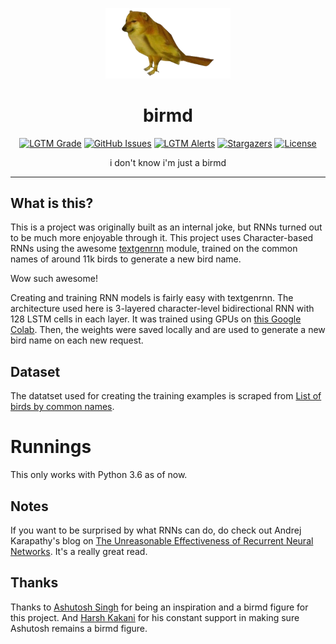 <p align="center"><img alt="birmd" src="static/birmd.png" width="200"></p>

<h1 align="center">birmd</h1>

<p align="center">
  <a href="https://lgtm.com/projects/g/thepushkarp/birmd"><img alt="LGTM Grade" src="https://img.shields.io/lgtm/grade/python/github/thepushkarp/birmd?style=for-the-badge"></a>
  <a href="https://github.com/thepushkarp/birmd/issues"><img alt="GitHub Issues" src="https://img.shields.io/github/issues/thepushkarp/birmd?style=for-the-badge"></a>
  <a href="https://lgtm.com/projects/g/thepushkarp/birmd"><img alt="LGTM Alerts" src="https://img.shields.io/lgtm/alerts/github/thepushkarp/birmd?style=for-the-badge"></a>
  <a href="https://github.com/thepushkarp/birmd/stargazers"><img alt="Stargazers" src="https://img.shields.io/github/stars/thepushkarp/birmd?style=for-the-badge"></a>
  <a href="https://github.com/thepushkarp/birmd/blob/master/LICENSE"><img alt="License" src="https://img.shields.io/github/license/thepushkarp/birmd?style=for-the-badge"></a>
</p>

<p align="center">i don't know i'm just a birmd</P>

---

## What is this?

This is a project was originally built as an internal joke, but RNNs turned out to be much more enjoyable through it. This project uses Character-based RNNs using the awesome [textgenrnn](https://github.com/minimaxir/textgenrnn) module, trained on the common names of around 11k birds to generate a new bird name.

Wow such awesome!

Creating and training RNN models is fairly easy with textgenrnn. The architecture used here is 3-layered character-level bidirectional RNN with 128 LSTM cells in each layer. It was trained using GPUs on [this Google Colab](https://colab.research.google.com/drive/1TbHIok9WCVlTznDwtsDaJM1vpjUXK5bT?usp=sharing). Then, the weights were saved locally and are used to generate a new bird name on each new request.

## Dataset

The datatset used for creating the training examples is scraped from [List of birds by common names](https://en.wikipedia.org/wiki/List_of_birds_by_common_name).

# Runnings

This only works with Python 3.6 as of now.

## Notes

If you want to be surprised by what RNNs can do, do check out Andrej Karapathy's blog on [The Unreasonable Effectiveness of Recurrent Neural Networks](https://karpathy.github.io/2015/05/21/rnn-effectiveness/). It's a really great read.

## Thanks

Thanks to [Ashutosh Singh](https://github.com/thecodepapaya) for being an inspiration and a birmd figure for this project. And [Harsh Kakani](https://github.com/Harshkakani) for his constant support in making sure Ashutosh remains a birmd figure.
